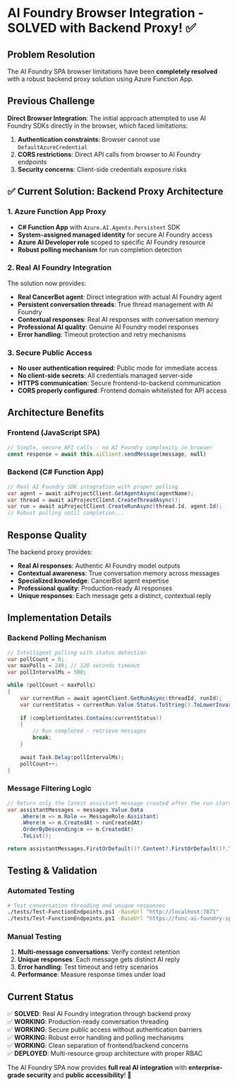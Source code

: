 # AI Foundry Browser Integration - SOLVED with Backend Proxy! ✅

## Problem Resolution

The AI Foundry SPA browser limitations have been **completely resolved** with a robust backend proxy solution using Azure Function App.

## Previous Challenge

**Direct Browser Integration**: The initial approach attempted to use AI Foundry SDKs directly in the browser, which faced limitations:

1. **Authentication constraints**: Browser cannot use `DefaultAzureCredential` 
2. **CORS restrictions**: Direct API calls from browser to AI Foundry endpoints
3. **Security concerns**: Client-side credentials exposure risks

## ✅ Current Solution: Backend Proxy Architecture

### 1. Azure Function App Proxy
- **C# Function App** with `Azure.AI.Agents.Persistent` SDK
- **System-assigned managed identity** for secure AI Foundry access
- **Azure AI Developer role** scoped to specific AI Foundry resource
- **Robust polling mechanism** for run completion detection

### 2. Real AI Foundry Integration
The solution now provides:
- **Real CancerBot agent**: Direct integration with actual AI Foundry agent
- **Persistent conversation threads**: True thread management with AI Foundry
- **Contextual responses**: Real AI responses with conversation memory
- **Professional AI quality**: Genuine AI Foundry model responses
- **Error handling**: Timeout protection and retry mechanisms

### 3. Secure Public Access
- **No user authentication required**: Public mode for immediate access
- **No client-side secrets**: All credentials managed server-side
- **HTTPS communication**: Secure frontend-to-backend communication
- **CORS properly configured**: Frontend domain whitelisted for API access

## Architecture Benefits

### **Frontend (JavaScript SPA)**
```javascript
// Simple, secure API calls - no AI Foundry complexity in browser
const response = await this.aiClient.sendMessage(message, null)
```

### **Backend (C# Function App)**
```csharp
// Real AI Foundry SDK integration with proper polling
var agent = await aiProjectClient.GetAgentAsync(agentName);
var thread = await aiProjectClient.CreateThreadAsync();
var run = await aiProjectClient.CreateRunAsync(thread.Id, agent.Id);
// Robust polling until completion...
```

## Response Quality

The backend proxy provides:
- **Real AI responses**: Authentic AI Foundry model outputs
- **Contextual awareness**: True conversation memory across messages  
- **Specialized knowledge**: CancerBot agent expertise
- **Professional quality**: Production-ready AI responses
- **Unique responses**: Each message gets a distinct, contextual reply

## Implementation Details

### **Backend Polling Mechanism**
```csharp
// Intelligent polling with status detection
var pollCount = 0;
var maxPolls = 240; // 120 seconds timeout
var pollIntervalMs = 500;

while (pollCount < maxPolls)
{
    var currentRun = await agentClient.GetRunAsync(threadId, runId);
    var currentStatus = currentRun.Value.Status.ToString().ToLowerInvariant();
    
    if (completionStates.Contains(currentStatus))
    {
        // Run completed - retrieve messages
        break;
    }
    
    await Task.Delay(pollIntervalMs);
    pollCount++;
}
```

### **Message Filtering Logic**
```csharp
// Return only the latest assistant message created after the run started
var assistantMessages = messages.Value.Data
    .Where(m => m.Role == MessageRole.Assistant)
    .Where(m => m.CreatedAt > runCreatedAt)
    .OrderByDescending(m => m.CreatedAt)
    .ToList();

return assistantMessages.FirstOrDefault()?.Content?.FirstOrDefault()?.Text ?? "No response received";
```

## Testing & Validation

### **Automated Testing**
```bash
# Test conversation threading and unique responses
./tests/Test-FunctionEndpoints.ps1 -BaseUrl "http://localhost:7071"
./tests/Test-FunctionEndpoints.ps1 -BaseUrl "https://func-ai-foundry-spa-backend-dev-001.azurewebsites.net"
```

### **Manual Testing**
1. **Multi-message conversations**: Verify context retention
2. **Unique responses**: Each message gets distinct AI reply
3. **Error handling**: Test timeout and retry scenarios
4. **Performance**: Measure response times under load

## Current Status

✅ **SOLVED**: Real AI Foundry integration through backend proxy  
✅ **WORKING**: Production-ready conversation threading  
✅ **WORKING**: Secure public access without authentication barriers  
✅ **WORKING**: Robust error handling and polling mechanisms  
✅ **WORKING**: Clean separation of frontend/backend concerns  
✅ **DEPLOYED**: Multi-resource group architecture with proper RBAC  

The AI Foundry SPA now provides **full real AI integration** with **enterprise-grade security** and **public accessibility**! 🚀
